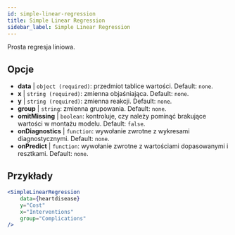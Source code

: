 ```yaml
---
id: simple-linear-regression
title: Simple Linear Regression
sidebar_label: Simple Linear Regression
---
```


Prosta regresja liniowa.

## Opcje

* __data__ | `object (required)`: przedmiot tablice wartości. Default: `none`.
* __x__ | `string (required)`: zmienna objaśniająca. Default: `none`.
* __y__ | `string (required)`: zmienna reakcji. Default: `none`.
* __group__ | `string`: zmienna grupowania. Default: `none`.
* __omitMissing__ | `boolean`: kontroluje, czy należy pominąć brakujące wartości w montażu modelu. Default: `false`.
* __onDiagnostics__ | `function`: wywołanie zwrotne z wykresami diagnostycznymi. Default: `none`.
* __onPredict__ | `function`: wywołanie zwrotne z wartościami dopasowanymi i resztkami. Default: `none`.


## Przykłady

```jsx live
<SimpleLinearRegression 
    data={heartdisease} 
    y="Cost"
    x="Interventions"
    group="Complications"
/>
```

